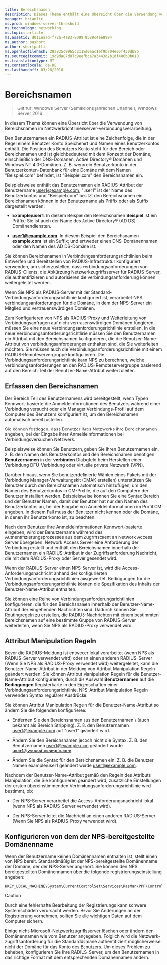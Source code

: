 ```yaml
---
title: Bereichsnamen
description: Dieses Thema enthält eine Übersicht über die Verwendung von Bereichsnamen in der Netzwerkrichtlinienserver-verbindungsanforderung Verarbeitung in Windows Server 2016.
manager: brianlic
ms.prod: windows-server-threshold
ms.technology: networking
ms.topic: article
ms.assetid: d011eaad-f72a-4a83-8099-8589c4ee8994
ms.author: pashort
author: shortpatti
ms.openlocfilehash: 29a835c9965c2115d0aac1ef9b704e05f430db8b
ms.sourcegitcommit: 19d9da87d87c9eefbca7a3443d2b1df486b0b010
ms.translationtype: MT
ms.contentlocale: de-DE
ms.lasthandoff: 03/28/2018
---
```

# <a name="realm-names"></a>Bereichsnamen

>Gilt für: Windows Server (Semikolons jährlichen Channel), Windows Server 2016


In diesem Thema können eine Übersicht über die Verwendung von Bereichsnamen im Netzwerkrichtlinienserver-verbindungsverarbeitung.

Den Benutzernamen ein RADIUS-Attribut ist eine Zeichenfolge, die in der Regel einem Benutzer Konto Speicherort und Namen eines Benutzerkontos enthält. Die Position des Benutzers Konto steht für den Bereich oder Bereichsnamen und ist gleichbedeutend mit dem Konzept der Domäne, einschließlich der DNS-Domänen, Active Directory® Domänen und Windows NT 4.0-Domänen. Z. B. wenn ein Benutzerkonto in der Benutzerkonten-Datenbank für eine Domäne mit dem Namen "Beispiel.com" befindet, ist "Beispiel.com" den Bereichsnamen ein.

Beispielsweise enthält das Benutzernamen ein RADIUS-Attribut der Benutzername user1@example.com, "user1" ist der Name des Benutzerkontos und "Beispiel.com" besitzt den Bereichsnamen ein. Bereichsnamen können in der Benutzername als Präfix oder als Suffix dargestellt werden:

- **Example\user1**. In diesem Beispiel den Bereichsnamen **Beispiel** ist ein Präfix; Sie ist auch der Name des Active Directory&reg; \(AD DS\)-Domänendiensten.

- **user1@example.com**. In diesem Beispiel den Bereichsnamen **example.com** ist ein Suffix; und entweder einen DNS-Domänennamen oder den Namen des AD DS-Domäne ist.

Sie können Bereichsnamen in Verbindungsanforderungsrichtlinien beim Entwerfen und Bereitstellen von RADIUS-Infrastruktur konfiguriert verwenden, um sicherzustellen, dass verbindungsanforderungen von RADIUS-Clients, die Abkürzung Netzwerkzugriffsserver für RADIUS-Server, die authentifizieren und autorisieren die verbindungsanforderung können weitergeleitet werden.

Wenn Sie NPS als RADIUS-Server mit der Standard-Verbindungsanforderungsrichtlinie konfiguriert ist, verarbeitet NPS verbindungsanforderungen für die Domäne, in dem der NPS-Server ein Mitglied und vertrauenswürdigen Domänen.

Zum Konfigurieren von NPS als RADIUS-Proxy und Weiterleitung von Verbindungsanfragen auf nicht vertrauenswürdigen Domänen fungieren, müssen Sie eine neue Verbindungsanforderungsrichtlinie erstellen. In die neue Verbindungsanforderungsrichtlinie müssen Sie den Benutzernamen ein Attribut mit den Bereichsnamen konfigurieren, die die Benutzer-Name-Attribut von verbindungsanforderungen enthalten sind, die Sie weiterleiten möchten. Sie müssen auch die Verbindungsanforderungsrichtlinie mit einem RADIUS-Remoteservergruppe konfigurieren. Die Verbindungsanforderungsrichtlinie kann NPS zu berechnen, welche verbindungsanforderungen an den RADIUS-Remoteservergruppe basierend auf den Bereich Teil der Benutzer-Name-Attribut weiterzuleiten.

## <a name="acquiring-the-realm-name"></a>Erfassen den Bereichsnamen

Der Bereich Teil des Benutzernamens wird bereitgestellt, wenn Typen Kennwort-basierte die Anmeldeinformationen des Benutzers während einer Verbindung versucht oder ein Manager Verbindungs-Profil auf dem Computer des Benutzers konfiguriert ist, um den Bereichsnamen automatisch bereitzustellen.

Sie können festlegen, dass Benutzer Ihres Netzwerks ihre Bereichsnamen angeben, bei der Eingabe ihrer Anmeldeinformationen bei Verbindungsversuchen Netzwerk.

Beispielsweise können Sie Benutzern, geben Sie ihren Benutzernamen ein, z. B. den Namen des Benutzerkontos und den Bereichsnamen benötigen **Benutzernamen** in der **verbinden** Dialogfeld beim Herstellen einer Verbindung DFÜ-Verbindung oder virtuelle private Netzwerk (VPN).

Darüber hinaus, wenn Sie benutzerdefinierte Wählen eines Pakets mit der Verbindung Manager-Verwaltungskit (CMAK erstellen) unterstützen Sie Benutzer durch den Bereichsnamen automatisch hinzufügen, um den Namen des Benutzerkontos in CM-Profile, die auf den Computern der Benutzer installiert werden. Beispielsweise können Sie eine Syntax Bereich und der Benutzer Namen, damit der Benutzer hat nur den Namen des Benutzerkontos an, bei der Eingabe von Anmeldeinformationen im Profil CM angeben. In diesem Fall muss der Benutzer nicht kennen oder die Domäne, in denen ihr Benutzerkonto ist, zu beachten.

Nach dem Benutzer ihre Anmeldeinformationen Kennwort-basierte eingeben, wird der Benutzername während des Authentifizierungsprozesses aus dem Zugriffsclient an Network Access Server übergeben. Network Access Server eine Anforderung der Verbindung erstellt und enthält den Bereichsnamen innerhalb der Benutzernamen ein RADIUS-Attribut in der Zugriffsanforderung Nachricht, die mit dem RADIUS-Proxy oder Server gesendet wird.

Wenn der RADIUS-Server einen NPS-Server ist, wird die Access-Anforderungsnachricht anhand der konfigurierten Verbindungsanforderungsrichtlinien ausgewertet. Bedingungen für die Verbindungsanforderungsrichtlinie können die Spezifikation des Inhalts der Benutzer-Name-Attribut enthalten.

Sie können eine Reihe von Verbindungsanforderungsrichtlinien konfigurieren, die für den Bereichsnamen innerhalb der Benutzer-Name-Attribut der eingehenden Nachrichten sind. Dadurch können Sie Routingregeln zu erstellen, die RADIUS-Nachrichten mit einem bestimmten Bereichsnamen auf eine bestimmte Gruppe von RADIUS-Server weiterleiten, wenn Sie NPS als RADIUS-Proxy verwendet wird.

## <a name="attribute-manipulation-rules"></a>Attribut Manipulation Regeln

Bevor die RADIUS-Meldung ist entweder lokal verarbeitet (wenn NPS als RADIUS-Server verwendet wird) oder an einen anderen RADIUS-Server (Wenn Sie NPS als RADIUS-Proxy verwendet wird) weitergeleitet, kann die Benutzer-Name-Attribut in der Meldung von Attribut Manipulation Regeln geändert werden. Sie können Attribut Manipulation Regeln für die Benutzer-Name-Attribut konfigurieren, durch die Auswahl **Benutzernamen** auf die **Bedingungen** Registerkarte in den Eigenschaften einer Verbindungsanforderungsrichtlinie. NPS-Attribut Manipulation Regeln verwenden Syntax regulärer Ausdrücke.

Sie können Attribut Manipulation Regeln für die Benutzer-Name-Attribut so ändern Sie die folgenden konfigurieren:

- Entfernen Sie den Bereichsnamen aus den Benutzernamen \ (auch bekannt als Bereich Stripping\). Z. B. den Benutzernamen user1@example.com auf "user1" geändert wird.

- Ändern Sie den Bereichsnamen jedoch nicht die Syntax. Z. B. den Benutzernamen user1@example.com geändert wurde user1@wcoast.example.com.

- Ändern Sie die Syntax für den Bereichsnamen ein. Z. B. die Benutzer Namen example\user1 geändert wurde user1@example.com.

Nachdem der Benutzer-Name-Attribut gemäß den Regeln des Attributs Manipulation, die Sie konfigurieren geändert wird, zusätzliche Einstellungen der ersten übereinstimmenden Verbindungsanforderungsrichtlinie wird bestimmt, ob:

- Der NPS-Server verarbeitet die Access-Anforderungsnachricht lokal (wenn NPS als RADIUS-Server verwendet wird).

- Der NPS-Server leitet die Nachricht an einen anderen RADIUS-Server (Wenn Sie NPS als RADIUS-Proxy verwendet wird).

## <a name="configuring-the-the-nps-supplied-domain-name"></a>Konfigurieren von dem der NPS-bereitgestellte Domänenname

Wenn der Benutzername keinen Domänennamen enthalten ist, stellt einen von NPS bereit. Standardmäßig ist der NPS-bereitgestellte Domänenname der Domäne, der der NPS-Server angehört. Sie können den NPS bereitgestellten Domänennamen über die folgende registrierungseinstellung angeben:

    
    HKEY_LOCAL_MACHINE\System\CurrentControlSet\Services\RasMan\PPP\ControlProtocols\BuiltIn\DefaultDomain
    

>[!CAUTION]
>Durch eine fehlerhafte Bearbeitung der Registrierungs kann schwere Systemschäden verursacht werden. Bevor Sie Änderungen an der Registrierung vornehmen, sollten Sie alle wichtigen Daten auf dem Computer sichern.

Einige nicht-Microsoft-Netzwerkzugriffsserver löschen oder ändern den Domänennamen wie vom Benutzer angegeben. Folglich wird die Netzwerk-zugriffsanforderung für die Standarddomäne authentifiziert möglicherweise nicht der Domäne für das Konto des Benutzers. Um dieses Problem zu beheben, konfigurieren Sie Ihre RADIUS-Server, um den Benutzernamen in das richtige Format mit dem entsprechenden Domänennamen ändern.
